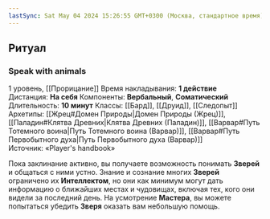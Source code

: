 ```yaml
---
lastSync: Sat May 04 2024 15:26:55 GMT+0300 (Москва, стандартное время)
---
```

## Ритуал
### Speak with animals
1 уровень, [[Прорицание]]
Время накладывания: **1 действие**
Дистанция: **На себя**
Компоненты: **Вербальный**, **Соматический**
Длительность: **10 минут**
Классы: [[Бард]], [[Друид]], [[Следопыт]]
Архетипы: [[Жрец#Домен Природы|Домен Природы (Жрец)]], [[Паладин#Клятва Древних|Клятва Древних (Паладин)]], [[Варвар#Путь Тотемного воина|Путь Тотемного воина (Варвар)]], [[Варвар#Путь Первобытного духа|Путь Первобытного духа (Варвар)]]
Источник: «Player's handbook»

Пока заклинание активно, вы получаете возможность понимать **Зверей** и общаться с ними устно. Знание и сознание многих **Зверей** ограничено их **Интеллектом**, но они как минимум могут дать информацию о ближайших местах и чудовищах, включая тех, кого они видели за последний день. На усмотрение **Мастера**, вы можете попытаться убедить **Зверя** оказать вам небольшую помощь.